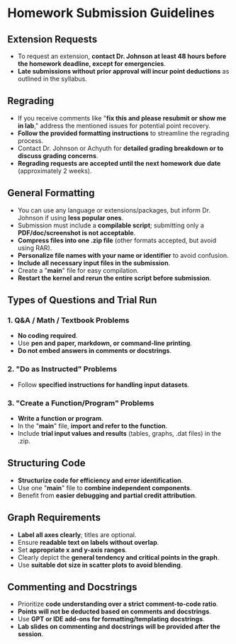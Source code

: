 # Homework Submission Guidelines

## Extension Requests

* To request an extension, **contact Dr. Johnson at least 48 hours before the homework deadline, except for emergencies**.
* **Late submissions without prior approval will incur point deductions** as outlined in the syllabus.

## Regrading

* If you receive comments like "**fix this and please resubmit or show me in lab**," address the mentioned issues for potential point recovery.
* **Follow the provided formatting instructions** to streamline the regrading process.
* Contact Dr. Johnson or Achyuth for **detailed grading breakdown or to discuss grading concerns**.
* **Regrading requests are accepted until the next homework due date** (approximately 2 weeks).

## General Formatting

* You can use any language or extensions/packages, but inform Dr. Johnson if using **less popular ones**.
* Submission must include a **compilable script**; submitting only a **PDF/doc/screenshot is not acceptable**.
* **Compress files into one .zip file** (other formats accepted, but avoid using RAR).
* **Personalize file names with your name or identifier** to avoid confusion.
* **Include all necessary input files in the submission**.
* Create a "**main**" file for easy compilation.
* **Restart the kernel and rerun the entire script before submission**.

## Types of Questions and Trial Run

### 1. Q&A / Math / Textbook Problems
* **No coding required**.
* Use **pen and paper, markdown, or command-line printing**.
* **Do not embed answers in comments or docstrings**.

### 2. "Do as Instructed" Problems
* Follow **specified instructions for handling input datasets**.

### 3. "Create a Function/Program" Problems
* **Write a function or program**.
* In the "**main**" file, **import and refer to the function**.
* Include **trial input values and results** (tables, graphs, .dat files) in the .zip.

## Structuring Code

* **Structurize code for efficiency and error identification**.
* Use one "**main**" file to **combine independent components**.
* Benefit from **easier debugging and partial credit attribution**.

## Graph Requirements

* **Label all axes clearly**; titles are optional.
* Ensure **readable text on labels without overlap**.
* Set **appropriate x and y-axis ranges**.
* Clearly depict the **general tendency and critical points in the graph**.
* Use **suitable dot size in scatter plots to avoid blending**.

## Commenting and Docstrings

* Prioritize **code understanding over a strict comment-to-code ratio**.
* **Points will not be deducted based on comments and docstrings**.
* Use **GPT or IDE add-ons for formatting/templating docstrings**.
* **Lab slides on commenting and docstrings will be provided after the session**.
